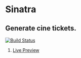 # Sinatra
## Generate cine tickets.
[![Build Status](https://travis-ci.org/OscarCamiloRuiz/Cinema-s-tikets.svg)](https://travis-ci.org/OscarCamiloRuiz/Cinema-s-tikets)
1. [Live Preview](https://guarded-sea-22992.herokuapp.com)
